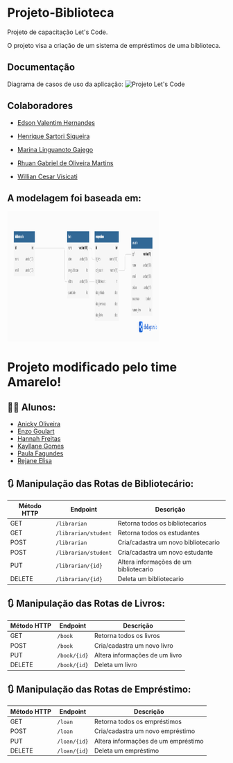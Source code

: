 # Projeto-Biblioteca
Projeto de capacitação Let's Code.

O projeto visa a criação de um sistema de empréstimos de uma biblioteca.
<!--
## Como executar
-->
## Documentação
Diagrama de casos de uso da aplicação:
![Projeto Let's Code](https://user-images.githubusercontent.com/74109343/162641423-ffe12883-92ec-44e2-9690-2333f361ae6d.jpg)


<!--
DER do banco de dados:
![DER]()
-->

## Colaboradores
* [Edson Valentim Hernandes](https://github.com/edsonhernandes)

* [Henrique Sartori Siqueira](https://github.com/h-ssiqueira)

* [Marina Linguanoto Gajego](https://github.com/Marina-Gajego)

* [Rhuan Gabriel de Oliveira Martins](https://github.com/RhuanGabriel1)

* [Willian Cesar Visicati](https://github.com/Willvizi)

## A modelagem foi baseada em:

<img src = "./assets/Biblioteca.png"  width="350" height="300"/>

# Projeto modificado pelo time Amarelo!

## 👨‍💻 Alunos:

- [Anicky Oliveira](https://www.linkedin.com/in/anicky-oliveira-250a75120/)
- [Enzo Goulart](https://www.linkedin.com/in/enzo-costa-58414620a/)
- [Hannah Freitas](https://www.linkedin.com/in/hannahcfreitas/)
- [Kayllane Gomes](https://www.linkedin.com/in/kayllane-gomes/)
- [Paula Fagundes](https://www.linkedin.com/in/paula-fagundes-669a211a3/)
- [Rejane Elisa](https://www.linkedin.com/in/rejane-elisa-ims-9063b055/)

## 🔃 Manipulação das Rotas de Bibliotecário:

| Método HTTP  | Endpoint                | Descrição                              |
| ------------ | ----------------------- | ------------------------------------   |
| GET          | `/librarian`            | Retorna todos os bibliotecarios        |
| GET          | `/librarian/student`    | Retorna todos os estudantes            |
| POST         | `/librarian`            | Cria/cadastra um novo bibliotecario    |
| POST         | `/librarian/student`    | Cria/cadastra um novo estudante        |
| PUT          | `/librarian/{id}`       | Altera informações de um bibliotecario |
| DELETE       | `/librarian/{id}`       | Deleta um bibliotecario                |


## 🔃 Manipulação das Rotas de Livros:

| Método HTTP  | Endpoint                | Descrição                            |
| ------------ | ----------------------- | ------------------------------------ |
| GET          | `/book`                 | Retorna todos os livros              |
| POST         | `/book`                 | Cria/cadastra um novo livro          |
| PUT          | `/book/{id}`            | Altera informações de um livro       |
| DELETE       | `/book/{id}`            | Deleta um livro                      |


## 🔃 Manipulação das Rotas de Empréstimo:

| Método HTTP  | Endpoint                | Descrição                            |
| ------------ | ----------------------- | ------------------------------------ |
| GET          | `/loan`                 | Retorna todos os empréstimos         |
| POST         | `/loan`                 | Cria/cadastra um novo empréstimo     |
| PUT          | `/loan/{id}`            | Altera informações de um empréstimo  |
| DELETE       | `/loan/{id}`            | Deleta um empréstimo                 |
